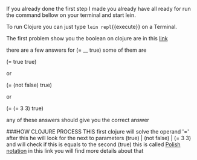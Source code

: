 If you already done the first step I made you already have all ready for run the command bellow on your terminal and start lein.

To run Clojure you can just type `lein repl`{{execute}} on a Terminal.

The first problem show you the boolean on clojure are in this [link](https://www.4clojure.com/problem/1)

there are a few answers for (= __ true) some of them are

(= true true)
 
 or
 
(= (not false) true)

or 

(= (= 3 3) true)


any of these answers should give you the correct answer

###HOW CLOJURE PROCESS THIS 
first clojure will solve the operand '=' after this he will look for 
the next to parameters (true) | (not false) | (= 3 3) and will
check if this is equals to the second (true) this is called [Polish notation](https://en.wikipedia.org/wiki/Polish_notation)
in this link you will find more details about that